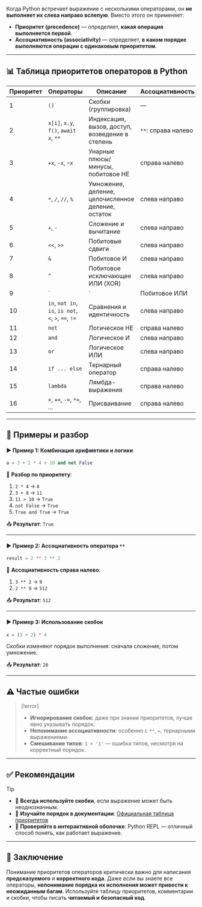 Когда Python встречает выражение с несколькими операторами, он **не выполняет их слева направо вслепую**. Вместо этого он применяет:

- **Приоритет (precedence)** — определяет, **какая операция выполняется первой**.
- **Ассоциативность (associativity)** — определяет, **в каком порядке выполняются операции с одинаковым приоритетом**.

---

## 📊 Таблица приоритетов операторов в Python

| Приоритет | Операторы                                            | Описание                                           | Ассоциативность     |
| --------- | ---------------------------------------------------- | -------------------------------------------------- | ------------------- |
| 1         | `()`                                                 | Скобки (группировка)                               | —                   |
| 2         | `x[i]`, `x.y`, `f()`, `await x`, `**`                | Индексация, вызов, доступ, возведение в степень    | `**`: справа налево |
| 3         | `+x`, `-x`, `~x`                                     | Унарные плюсы/минусы, побитовое НЕ                 | справа налево       |
| 4         | `*`, `/`, `//`, `%`                                  | Умножение, деление, целочисленное деление, остаток | слева направо       |
| 5         | `+`, `-`                                             | Сложение и вычитание                               | слева направо       |
| 6         | `<<`, `>>`                                           | Побитовые сдвиги                                   | слева направо       |
| 7         | `&`                                                  | Побитовое И                                        | слева направо       |
| 8         | `^`                                                  | Побитовое исключающее ИЛИ (XOR)                    | слева направо       |
| 9         | `                                                    | `                                                  | Побитовое ИЛИ       |
| 10        | `in`, `not in`, `is`, `is not`, `<`, `>`, `==`, `!=` | Сравнения и идентичность                           | слева направо       |
| 11        | `not`                                                | Логическое НЕ                                      | справа налево       |
| 12        | `and`                                                | Логическое И                                       | слева направо       |
| 13        | `or`                                                 | Логическое ИЛИ                                     | слева направо       |
| 14        | `if ... else`                                        | Тернарный оператор                                 | справа налево       |
| 15        | `lambda`                                             | Лямбда-выражения                                   | справа налево       |
| 16        | `=`, `+=`, `-=`, `*=`, ...                           | Присваивание                                       | справа налево       |

---

## 🧮 Примеры и разбор

#### ▶️ Пример 1: Комбинация арифметики и логики

```python
a = 3 + 2 * 4 > 10 and not False
```

📌 **Разбор по приоритету**:

1. `2 * 4` → `8`
2. `3 + 8` → `11`
3. `11 > 10` → `True`
4. `not False` → `True`
5. `True and True` → `True`

📤 **Результат**: `True`

---

#### ▶️ Пример 2: Ассоциативность оператора `**`

```python
result = 2 ** 3 ** 2
```

📌 **Ассоциативность справа налево**:

1. `3 ** 2` → `9`
2. `2 ** 9` → `512`

📤 **Результат**: `512`

---

#### ▶️ Пример 3: Использование скобок

```python
x = (3 + 2) * 4
```

Скобки изменяют порядок выполнения: сначала сложение, потом умножение.

📤 **Результат**: `20`

---

## ⚠️ Частые ошибки
> [!error] 
>  - **Игнорирование скобок**: даже при знании приоритетов, лучше явно указывать порядок.
>  - **Непонимание ассоциативности**: особенно с `**`, `=`, тернарными выражениями.
>  - **Смешивание типов**: `1 + '1'` — ошибка типов, несмотря на корректный порядок.

---

## ✅ Рекомендации
> [!tip] 
> - 📌 **Всегда используйте скобки**, если выражение может быть неоднозначным.
> - 👀 **Изучайте порядок в документации**: [Официальная таблица приоритетов](https://docs.python.org/3/reference/expressions.html#operator-precedence)
> - 🧪 **Проверяйте в интерактивной оболочке**: Python REPL — отличный способ понять, как работает выражение.

---

## 📎 Заключение

Понимание приоритетов операторов критически важно для написания **предсказуемого** и **корректного кода**. Даже если вы знаете все операторы, **непонимание порядка их исполнения может привести к неожиданным багам**. Используйте таблицу приоритетов, комментарии и скобки, чтобы писать **читаемый и безопасный код**.
